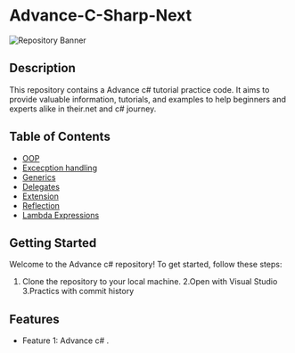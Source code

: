 # Advance-C-Sharp-Next 

![Repository Banner](https://www.wikitechy.com/technology/wp-content/uploads/2020/07/csharp-tutorial.png)

## Description

This repository contains a Advance c# tutorial practice code. It aims to provide valuable information, tutorials, and examples to help beginners and experts alike in their.net and c# journey.

## Table of Contents

- [OOP](#https://github.com/aminul-islam-niloy/Advance-C-Sharp-Next-/tree/master/Advance%20C%23/OOP)
- [Excecption handling](#Excecption)
- [Generics](#Generics)
- [Delegates](#Delegates)
- [Extension](#Extension)
- [Reflection](#Reflection)
- [Lambda Expressions ](#Lambda)
   

## Getting Started

Welcome to the Advance c#  repository! To get started, follow these steps:

1. Clone the repository to your local machine.
2.Open with Visual Studio
3.Practics with commit history

## Features

- Feature 1: Advance c# .

